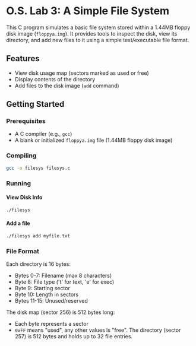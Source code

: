 # O.S. Lab 3: A Simple File System

This C program simulates a basic file system stored within a 1.44MB floppy disk image (`floppya.img`). It provides tools to inspect the disk, view its directory, and add new files to it using a simple text/executable file format.

## Features

- View disk usage map (sectors marked as used or free)
- Display contents of the directory
- Add files to the disk image (`add` command)

## Getting Started

### Prerequisites

- A C compiler (e.g., `gcc`)
- A blank or initialized `floppya.img` file (1.44MB floppy disk image)

### Compiling

```bash
gcc -o filesys filesys.c
```

### Running

#### View Disk Info

```bash
./filesys
```

#### Add a file

```bash
./filesys add myfile.txt
```

### File Format

Each directory is 16 bytes:
- Bytes 0-7: Filename (max 8 characters)
- Byte 8: File type ('t' for text, 'e' for exec)
- Byte 9: Starting sector
- Byte 10: Length in sectors
- Bytes 11-15: Unused/reserved

The disk map (sector 256) is 512 bytes long:
- Each byte represents a sector
- `0xFF` means "used", any other values is "free".
The directory (sector 257) is 512 bytes and holds up to 32 file entries.
